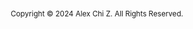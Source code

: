 <p style="text-color: grey; text-align: center; margin-top: 3em"><small>Copyright © 2024 Alex Chi Z. All Rights Reserved.</small></p>
